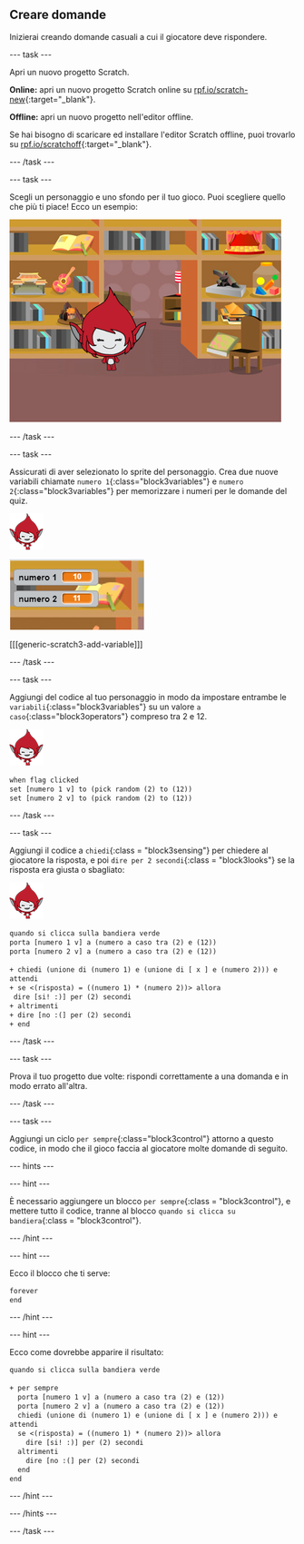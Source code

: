 ## Creare domande

Inizierai creando domande casuali a cui il giocatore deve rispondere.

\--- task \---

Apri un nuovo progetto Scratch.

**Online:** apri un nuovo progetto Scratch online su [rpf.io/scratch-new](http://rpf.io/scratch-new){:target="_blank"}.

**Offline:** apri un nuovo progetto nell'editor offline.

Se hai bisogno di scaricare ed installare l'editor Scratch offline, puoi trovarlo su [rpf.io/scratchoff](http://rpf.io/scratchoff){:target="_blank"}.

\--- /task \---

\--- task \---

Scegli un personaggio e uno sfondo per il tuo gioco. Puoi scegliere quello che più ti piace! Ecco un esempio:

![schermata](images/brain-setting.png)

\--- /task \---

\--- task \---

Assicurati di aver selezionato lo sprite del personaggio. Crea due nuove variabili chiamate `numero 1`{:class="block3variables"} e `numero 2`{:class="block3variables"} per memorizzare i numeri per le domande del quiz.

![schermata](images/giga-sprite.png)

![schermata](images/brain-variables.png)

[[[generic-scratch3-add-variable]]]

\--- /task \---

\--- task \---

Aggiungi del codice al tuo personaggio in modo da impostare entrambe le `variabili`{:class="block3variables"} su un valore `a caso`{:class="block3operators"} compreso tra 2 e 12.

![schermata](images/giga-sprite.png)

```blocks3
when flag clicked
set [numero 1 v] to (pick random (2) to (12))
set [numero 2 v] to (pick random (2) to (12))
```

\--- /task \---

\--- task \---

Aggiungi il codice a `chiedi`{:class = "block3sensing"} per chiedere al giocatore la risposta, e poi `dire per 2 secondi`{:class = "block3looks"} se la risposta era giusta o sbagliato:

![schermata](images/giga-sprite.png)

```blocks3
quando si clicca sulla bandiera verde
porta [numero 1 v] a (numero a caso tra (2) e (12))
porta [numero 2 v] a (numero a caso tra (2) e (12))

+ chiedi (unione di (numero 1) e (unione di [ x ] e (numero 2))) e attendi
+ se <(risposta) = ((numero 1) * (numero 2))> allora 
 dire [si! :)] per (2) secondi
+ altrimenti 
+ dire [no :(] per (2) secondi
+ end
```

\--- /task \---

\--- task \---

Prova il tuo progetto due volte: rispondi correttamente a una domanda e in modo errato all'altra.

\--- /task \---

\--- task \---

Aggiungi un ciclo `per sempre`{:class="block3control"} attorno a questo codice, in modo che il gioco faccia al giocatore molte domande di seguito.

\--- hints \---

\--- hint \---

È necessario aggiungere un blocco `per sempre`{:class = "block3control"}, e mettere tutto il codice, tranne al blocco `quando si clicca su bandiera`{:class = "block3control"}.

\--- /hint \---

\--- hint \---

Ecco il blocco che ti serve:

```blocks3
forever
end
```

\--- /hint \---

\--- hint \---

Ecco come dovrebbe apparire il risultato:

```blocks3
quando si clicca sulla bandiera verde

+ per sempre 
  porta [numero 1 v] a (numero a caso tra (2) e (12))
  porta [numero 2 v] a (numero a caso tra (2) e (12))
  chiedi (unione di (numero 1) e (unione di [ x ] e (numero 2))) e attendi
  se <(risposta) = ((numero 1) * (numero 2))> allora 
    dire [si! :)] per (2) secondi
  altrimenti 
    dire [no :(] per (2) secondi
  end
end
```

\--- /hint \---

\--- /hints \---

\--- /task \---